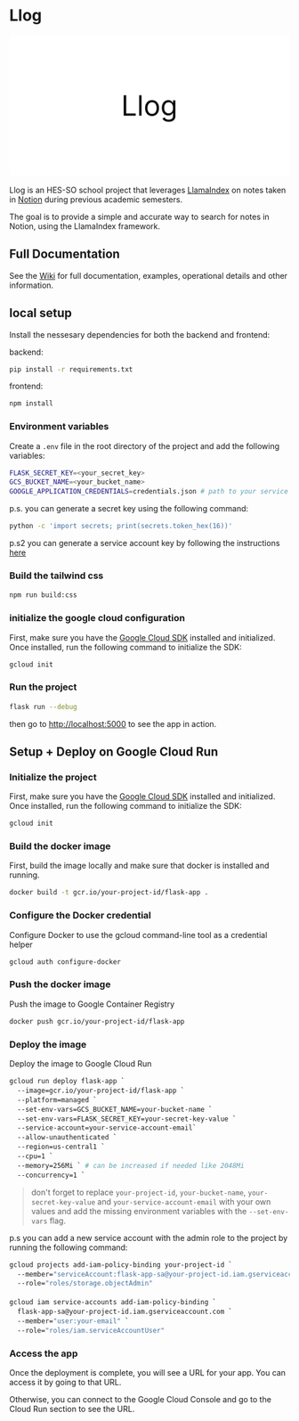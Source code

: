 # Llog

![alt text](assets/cover.png)

Llog is an HES-SO school project that leverages [LlamaIndex](https://github.com/run-llama/llama_index) on notes taken in [Notion](https://www.notion.com) during previous academic semesters.

The goal is to provide a simple and accurate way to search for notes in Notion, using the LlamaIndex framework.

## Full Documentation

See the [Wiki](https://github.com/davidmarsoni/Llog/wiki) for full documentation, examples, operational details and other information.

## local setup

Install the nessesary dependencies for both the backend and frontend:

backend:

```bash
pip install -r requirements.txt
```

frontend:

```bash
npm install
```

### Environment variables

Create a `.env` file in the root directory of the project and add the following variables:

```bash
FLASK_SECRET_KEY=<your_secret_key>
GCS_BUCKET_NAME=<your_bucket_name>
GOOGLE_APPLICATION_CREDENTIALS=credentials.json # path to your service account key
```

p.s. you can generate a secret key using the following command:

```bash
python -c 'import secrets; print(secrets.token_hex(16))'
```

p.s2 you can generate a service account key by following the instructions [here](https://developers.google.com/workspace/guides/create-credentials#create_credentials_for_a_service_account)

### Build the tailwind css

```bash
npm run build:css
```

### initialize the google cloud configuration

First, make sure you have the [Google Cloud SDK](https://cloud.google.com/sdk/docs/install) installed and initialized. Once installed, run the following command to initialize the SDK:

```bash
gcloud init
```


### Run the project

```bash
flask run --debug
```

then go to [http://localhost:5000](http://localhost:5000) to see the app in action.

## Setup + Deploy on Google Cloud Run

### Initialize the project

First, make sure you have the [Google Cloud SDK](https://cloud.google.com/sdk/docs/install) installed and initialized. Once installed, run the following command to initialize the SDK:

```bash
gcloud init
```

### Build the docker image

First, build the image locally and make sure that docker is installed and running.

```bash
docker build -t gcr.io/your-project-id/flask-app .
```

### Configure the Docker credential

Configure Docker to use the gcloud command-line tool as a credential helper

```bash
gcloud auth configure-docker
```

### Push the docker image

Push the image to Google Container Registry

```bash
docker push gcr.io/your-project-id/flask-app
```

### Deploy the image
Deploy the image to Google Cloud Run

```bash
gcloud run deploy flask-app `
  --image=gcr.io/your-project-id/flask-app `
  --platform=managed `
  --set-env-vars=GCS_BUCKET_NAME=your-bucket-name `
  --set-env-vars=FLASK_SECRET_KEY=your-secret-key-value `
  --service-account=your-service-account-email`
  --allow-unauthenticated `
  --region=us-central1 `
  --cpu=1 `
  --memory=256Mi ` # can be increased if needed like 2048Mi
  --concurrency=1 `
```

> don't forget to replace `your-project-id`, `your-bucket-name`, `your-secret-key-value` and `your-service-account-email` with your own values and add the missing environment variables with the `--set-env-vars` flag.

p.s you can add a new service account  with the admin role to the project by running the following command:

```bash
gcloud projects add-iam-policy-binding your-project-id `
  --member="serviceAccount:flask-app-sa@your-project-id.iam.gserviceaccount.com" `
  --role="roles/storage.objectAdmin"

gcloud iam service-accounts add-iam-policy-binding `
  flask-app-sa@your-project-id.iam.gserviceaccount.com `
  --member="user:your-email" `
  --role="roles/iam.serviceAccountUser"
```

### Access the app

Once the deployment is complete, you will see a URL for your app. You can access it by going to that URL.

Otherwise, you can connect to the Google Cloud Console and go to the Cloud Run section to see the URL.